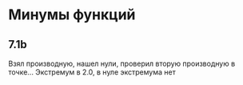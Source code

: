 # Минумы функций
## 7.1b
Взял производную, нашел нули, проверил вторую производную в точке... Экстремум в 2.0, в нуле экстремума нет
